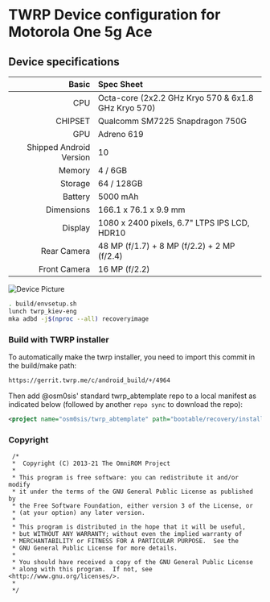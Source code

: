 # TWRP Device configuration for Motorola One 5g Ace

## Device specifications

Basic   | Spec Sheet
-------:|:-------------------------
CPU     | Octa-core (2x2.2 GHz Kryo 570 & 6x1.8 GHz Kryo 570)
CHIPSET | Qualcomm SM7225 Snapdragon 750G
GPU     | Adreno 619
Shipped Android Version | 10
Memory  | 4 / 6GB
Storage | 64 / 128GB
Battery | 5000 mAh
Dimensions | 166.1 x 76.1 x 9.9 mm
Display | 1080 x 2400 pixels, 6.7" LTPS IPS LCD, HDR10
Rear Camera  | 48 MP (f/1.7) + 8 MP (f/2.2) + 2 MP (f/2.4)
Front Camera | 16 MP (f/2.2)

![Device Picture](https://fdn2.gsmarena.com/vv/pics/motorola/motorola-one-5g-ace-2.jpg)

```sh
. build/envsetup.sh
lunch twrp_kiev-eng
mka adbd -j$(nproc --all) recoveryimage
```

### Build with TWRP installer

To automatically make the twrp installer, you need to import this commit in the build/make path:
```sh
https://gerrit.twrp.me/c/android_build/+/4964
```

Then add @osm0sis' standard twrp_abtemplate repo to a local manifest as indicated below (followed by another `repo sync` to download the repo):
```xml
<project name="osm0sis/twrp_abtemplate" path="bootable/recovery/installer" remote="github" revision="master"/>
```

### Copyright
 ```
  /*
  *  Copyright (C) 2013-21 The OmniROM Project
  *
  * This program is free software: you can redistribute it and/or modify
  * it under the terms of the GNU General Public License as published by
  * the Free Software Foundation, either version 3 of the License, or
  * (at your option) any later version.
  *
  * This program is distributed in the hope that it will be useful,
  * but WITHOUT ANY WARRANTY; without even the implied warranty of
  * MERCHANTABILITY or FITNESS FOR A PARTICULAR PURPOSE.  See the
  * GNU General Public License for more details.
  *
  * You should have received a copy of the GNU General Public License
  * along with this program.  If not, see <http://www.gnu.org/licenses/>.
  *
  */
  ```
